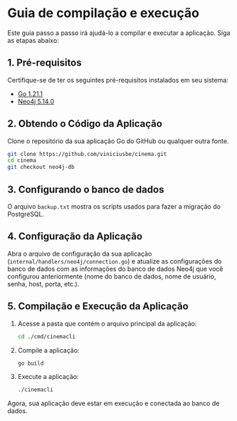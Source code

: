 # Guia de compilação e execução

Este guia passo a passo irá ajudá-lo a compilar e executar a aplicação. Siga as etapas abaixo:

## 1. Pré-requisitos

Certifique-se de ter os seguintes pré-requisitos instalados em seu sistema:

- [Go 1.21.1](https://golang.org/doc/install)
- [Neo4j 5.14.0](https://neo4j.com/download/)

## 2. Obtendo o Código da Aplicação

Clone o repositório da sua aplicação Go do GitHub ou qualquer outra fonte.

   ```bash
   git clone https://github.com/viniciusbe/cinema.git
   cd cinema
   git checkout neo4j-db
   ```

## 3. Configurando o banco de dados

O arquivo `backup.txt` mostra os scripts usados para fazer a migração do PostgreSQL.

## 4. Configuração da Aplicação

Abra o arquivo de configuração da sua aplicação (`internal/handlers/neo4j/connection.go`) e atualize as configurações do banco de dados com as informações do banco de dados Neo4j que você configurou anteriormente (nome do banco de dados, nome de usuário, senha, host, porta, etc.).

## 5. Compilação e Execução da Aplicação

1. Acesse a pasta que contém o arquivo principal da aplicação:

   ```bash
   cd ./cmd/cinemacli
   ```

2. Compile a aplicação:

   ```bash
   go build
   ```

3. Execute a aplicação:

   ```bash
   ./cinemacli
   ```

Agora, sua aplicação deve estar em execução e conectada ao banco de dados.

